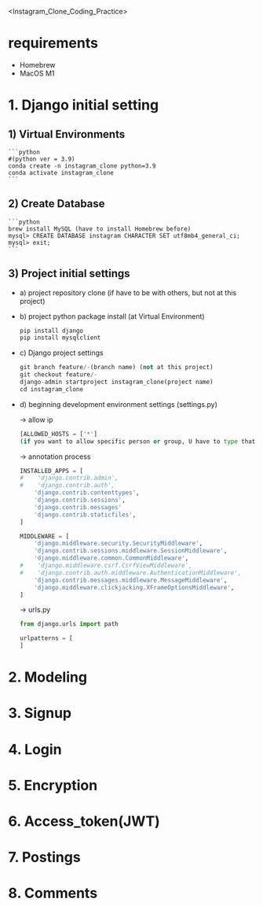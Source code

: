 <Instagram_Clone_Coding_Practice>

# requirements
- Homebrew
- MacOS M1

# 1. Django initial setting

## 1) Virtual Environments

    ```python
    #(python ver = 3.9)
    conda create -n instagram_clone python=3.9
    conda activate instagram_clone
    ```

## 2) Create Database

    ```python
    brew install MySQL (have to install Homebrew before)
    mysql> CREATE DATABASE instagram CHARACTER SET utf8mb4_general_ci;
    mysql> exit;
    ```

## 3) Project initial settings

- a) project repository clone (if have to be with others, but not at this project)
- b) project python package install (at Virtual Environment)
    ```python
    pip install django
    pip install mysqlclient
    ```
- c) Django project settings
    ```python
    git branch feature/-(branch name) (not at this project)
    git checkout feature/-
    django-admin startproject instagram_clone(project name)
    cd instagram_clone
    ```
- d) beginning development environment settings (settings.py)
  
  -> allow ip 
    ```python
    [ALLOWED_HOSTS = ['*'] 
    (if you want to allow specific person or group, U have to type that host name) (['*'] means allow local host only)]
    ```

  -> annotation process 
    ```python
    INSTALLED_APPS = [
    #    'django.contrib.admin',
    #    'django.contrib.auth',
        'django.contrib.contenttypes',
        'django.contrib.sessions',
        'django.contrib.messages'
        'django.contrib.staticfiles',
    ]

    MIDDLEWARE = [
        'django.middleware.security.SecurityMiddleware',
        'django.contrib.sessions.middleware.SessionMiddleware',
        'django.middleware.common.CommonMiddleware',
    #    'django.middleware.csrf.CsrfViewMiddleware',
    #    'django.contrib.auth.middleware.AuthenticationMiddleware',
        'django.contrib.messages.middleware.MessageMiddleware',
        'django.middleware.clickjacking.XFrameOptionsMiddleware',
    ]
    ```

  -> urls.py
  ```python
  from django.urls import path

  urlpatterns = [
  ]
  ```

# 2. Modeling

# 3. Signup

# 4. Login

# 5. Encryption

# 6. Access_token(JWT)

# 7. Postings

# 8. Comments
